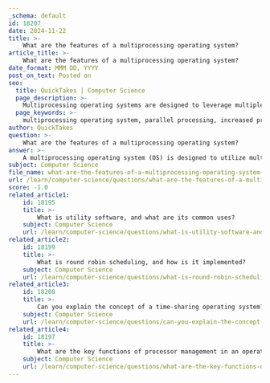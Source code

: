 ```yaml
---
_schema: default
id: 18207
date: 2024-11-22
title: >-
    What are the features of a multiprocessing operating system?
article_title: >-
    What are the features of a multiprocessing operating system?
date_format: MMM DD, YYYY
post_on_text: Posted on
seo:
  title: QuickTakes | Computer Science
  page_description: >-
    Multiprocessing operating systems are designed to leverage multiple processors to enhance performance, efficiency, and reliability, featuring parallel processing, fault tolerance, and scalability.
  page_keywords: >-
    multiprocessing operating system, parallel processing, increased processing power, fault tolerance, scalability, shared resources, symmetric multiprocessing, load balancing, improved performance
author: QuickTakes
question: >-
    What are the features of a multiprocessing operating system?
answer: >-
    A multiprocessing operating system (OS) is designed to utilize multiple CPUs or processors to enhance performance and efficiency. Here are the key features of a multiprocessing operating system:\n\n1. **Parallel Processing**: Multiprocessing operating systems enable the simultaneous execution of multiple processes or threads. This allows for parallel computing, where different processors can work on different tasks at the same time, significantly improving overall system throughput.\n\n2. **Increased Processing Power**: By leveraging multiple processors, these operating systems can handle more tasks concurrently. This is particularly beneficial for complex applications, such as video editing or scientific simulations, which require substantial computational resources.\n\n3. **Fault Tolerance**: In a multiprocessing environment, if one processor fails, the remaining processors can continue executing tasks. This feature enhances the reliability and availability of the system, making it suitable for critical applications.\n\n4. **Scalability**: Multiprocessing operating systems can scale with increasing workloads. As demand grows, additional processors can be added to the system to maintain or improve performance.\n\n5. **Shared Resources**: In a multiprocessing system, all processors typically share access to the system's memory and I/O facilities. This shared architecture allows for efficient communication and data exchange between processes running on different processors.\n\n6. **Symmetric Multiprocessing (SMP)**: Many multiprocessing operating systems implement symmetric multiprocessing, where each processor has equal access to the system's resources and can execute any process. This leads to balanced workloads and efficient resource utilization.\n\n7. **Load Balancing**: The operating system can distribute processes evenly across the available processors, ensuring that no single processor is overwhelmed while others are idle. This load balancing contributes to optimal performance.\n\n8. **Improved Performance**: Overall, multiprocessing operating systems can significantly enhance performance by increasing throughput, reducing processing time for tasks, and improving responsiveness for users.\n\nIn summary, multiprocessing operating systems are essential for modern computing environments, providing the ability to perform parallel execution, ensure fault tolerance, and scale effectively with growing workloads.
subject: Computer Science
file_name: what-are-the-features-of-a-multiprocessing-operating-system.md
url: /learn/computer-science/questions/what-are-the-features-of-a-multiprocessing-operating-system
score: -1.0
related_article1:
    id: 18195
    title: >-
        What is utility software, and what are its common uses?
    subject: Computer Science
    url: /learn/computer-science/questions/what-is-utility-software-and-what-are-its-common-uses
related_article2:
    id: 18199
    title: >-
        What is round robin scheduling, and how is it implemented?
    subject: Computer Science
    url: /learn/computer-science/questions/what-is-round-robin-scheduling-and-how-is-it-implemented
related_article3:
    id: 18208
    title: >-
        Can you explain the concept of a time-sharing operating system?
    subject: Computer Science
    url: /learn/computer-science/questions/can-you-explain-the-concept-of-a-timesharing-operating-system
related_article4:
    id: 18197
    title: >-
        What are the key functions of processor management in an operating system?
    subject: Computer Science
    url: /learn/computer-science/questions/what-are-the-key-functions-of-processor-management-in-an-operating-system
---
```


&nbsp;